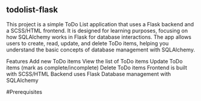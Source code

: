 ## todolist-flask
This project is a simple ToDo List application that uses a Flask backend and a SCSS/HTML frontend. It is designed for learning purposes, focusing on how SQLAlchemy works in Flask for database interactions. The app allows users to create, read, update, and delete ToDo items, helping you understand the basic concepts of database management with SQLAlchemy.

Features
Add new ToDo items
View the list of ToDo items
Update ToDo items (mark as complete/incomplete)
Delete ToDo items
Frontend is built with SCSS/HTML
Backend uses Flask
Database management with SQLAlchemy

#Prerequisites
